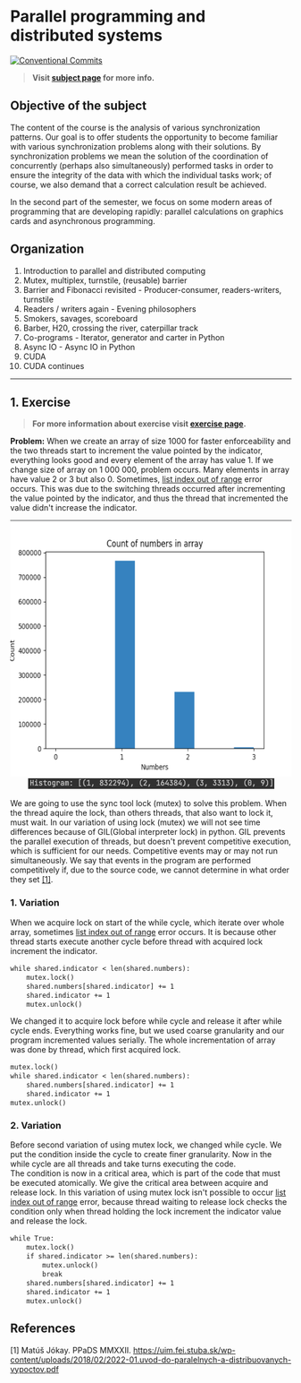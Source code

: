 # Parallel programming and distributed systems

[![Conventional Commits](https://img.shields.io/badge/Conventional%20Commits-1.0.0-blue.svg)](https://conventionalcommits.org)

> **Visit [subject page](https://uim.fei.stuba.sk/predmet/i-ppds) for more info.**

## Objective of the subject

The content of the course is the analysis of various synchronization patterns. Our goal is to offer students the
opportunity to become familiar with various synchronization problems along with their solutions. By synchronization
problems we mean the solution of the coordination of concurrently (perhaps also simultaneously) performed tasks in order
to ensure the integrity of the data with which the individual tasks work; of course, we also demand that a correct
calculation result be achieved.

In the second part of the semester, we focus on some modern areas of programming that are developing rapidly: parallel
calculations on graphics cards and asynchronous programming.

## Organization

1. Introduction to parallel and distributed computing
2. Mutex, multiplex, turnstile, (reusable) barrier
3. Barrier and Fibonacci revisited - Producer-consumer, readers-writers, turnstile
4. Readers / writers again - Evening philosophers
5. Smokers, savages, scoreboard
6. Barber, H20, crossing the river, caterpillar track
7. Co-programs - Iterator, generator and carter in Python
8. Async IO - Async IO in Python
9. CUDA
10. CUDA continues

___

## 1. Exercise

> **For more information about exercise visit [exercise page](https://uim.fei.stuba.sk/i-ppds/1-cvicenie-oboznamenie-sa-s-prostredim-🐍).**

**Problem:** When we create an array of size 1000 for faster enforceability and the two threads start to increment the
value pointed by the indicator, everything looks good and every element of the array has value 1. If we change size of
array on 1 000 000, problem occurs. Many elements in array have value 2 or 3 but also 0. Sometimes, <u>list index out of
range</u> error occurs. This was due to the switching threads occurred after incrementing the value pointed by the
indicator, and thus the thread that incremented the value didn't increase the indicator.

<p align="center">
    <img src="problem_hist_vis.png" width="608" height="458" alt="Problem histogram visualization">
    <br>
    <img src="problem_hist.png" width="441" height="19" alt="Problem histogram">
</p>

We are going to use the sync tool lock (mutex) to solve this problem. When the thread aquire the lock, than others
threads, that also want to lock it, must wait. In our variation of using lock (mutex) we will not see time differences
because of GIL(Global interpreter lock) in python. GIL prevents the parallel execution of threads, but doesn't prevent
competitive execution, which is sufficient for our needs. Competitive events may or may not run simultaneously. We say
that events in the program are performed competitively if, due to the source code, we cannot determine in what order
they set [[1]](#1).

### 1. Variation

When we acquire lock on start of the while cycle, which iterate over whole array, sometimes <u>list index out of
range</u> error occurs. It is because other thread starts execute another cycle before thread with acquired lock
increment the indicator.

```
while shared.indicator < len(shared.numbers):
    mutex.lock()
    shared.numbers[shared.indicator] += 1
    shared.indicator += 1
    mutex.unlock() 
```

We changed it to acquire lock before while cycle and release it after while cycle ends. Everything works fine, but we
used coarse granularity and our program incremented values serially. The whole incrementation of array was done by
thread, which first acquired lock.

```
mutex.lock()
while shared.indicator < len(shared.numbers):
    shared.numbers[shared.indicator] += 1
    shared.indicator += 1
mutex.unlock()
```

### 2. Variation

Before second variation of using mutex lock, we changed while cycle. We put the condition inside the cycle to create
finer granularity. Now in the while cycle are all threads and take turns executing the code.  
The condition is now in a critical area, which is part of the code that must be executed atomically. We give the
critical area between acquire and release lock. In this variation of using mutex lock isn't possible to occur <u>list
index out of range</u> error, because thread waiting to release lock checks the condition only when thread holding the
lock increment the indicator value and release the lock.

```
while True:
    mutex.lock()
    if shared.indicator >= len(shared.numbers):
        mutex.unlock()
        break
    shared.numbers[shared.indicator] += 1
    shared.indicator += 1
    mutex.unlock()
```

## References

<a id="1">[1]</a>
Matúš Jókay. PPaDS MMXXII.
<a href="https://uim.fei.stuba.sk/wp-content/uploads/2018/02/2022-01.uvod-do-paralelnych-a-distribuovanych-vypoctov.pdf">https://uim.fei.stuba.sk/wp-content/uploads/2018/02/2022-01.uvod-do-paralelnych-a-distribuovanych-vypoctov.pdf </a>